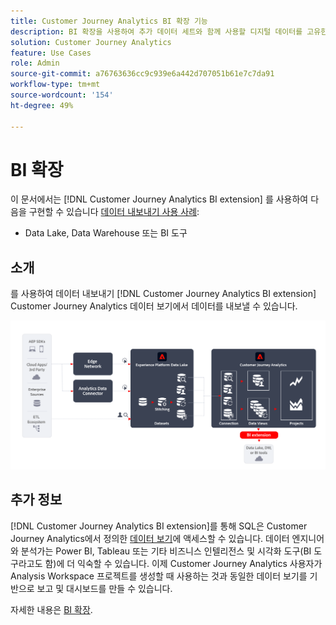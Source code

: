 ```yaml
---
title: Customer Journey Analytics BI 확장 기능
description: BI 확장을 사용하여 추가 데이터 세트와 함께 사용할 디지털 데이터를 고유한 BI 도구 또는 Data Lake로 가져오는 방법에 대해 설명합니다.
solution: Customer Journey Analytics
feature: Use Cases
role: Admin
source-git-commit: a76763636cc9c939e6a442d707051b61e7c7da91
workflow-type: tm+mt
source-wordcount: '154'
ht-degree: 49%

---
```



# BI 확장

이 문서에서는 [!DNL Customer Journey Analytics BI extension] 를 사용하여 다음을 구현할 수 있습니다 [데이터 내보내기 사용 사례](overview.md):

- Data Lake, Data Warehouse 또는 BI 도구

## 소개

를 사용하여 데이터 내보내기 [!DNL Customer Journey Analytics BI extension] Customer Journey Analytics 데이터 보기에서 데이터를 내보낼 수 있습니다.

![BI 확장](../assets/bi-extension.svg)

## 추가 정보

[!DNL Customer Journey Analytics BI extension]를 통해 SQL은 Customer Journey Analytics에서 정의한 [데이터 보기](/help/data-views/data-views.md)에 액세스할 수 있습니다. 데이터 엔지니어와 분석가는 Power BI, Tableau 또는 기타 비즈니스 인텔리전스 및 시각화 도구(BI 도구라고도 함)에 더 익숙할 수 있습니다. 이제 Customer Journey Analytics 사용자가 Analysis Workspace 프로젝트를 생성할 때 사용하는 것과 동일한 데이터 보기를 기반으로 보고 및 대시보드를 만들 수 있습니다.

자세한 내용은 [BI 확장](../../data-views/bi-extension.md).

